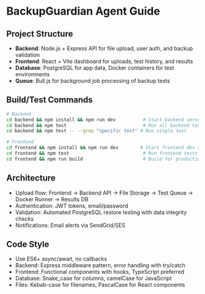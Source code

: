 # BackupGuardian Agent Guide

## Project Structure
- **Backend**: Node.js + Express API for file upload, user auth, and backup validation
- **Frontend**: React + Vite dashboard for uploads, test history, and results
- **Database**: PostgreSQL for app data, Docker containers for test environments
- **Queue**: Bull.js for background job processing of backup tests

## Build/Test Commands
```bash
# Backend
cd backend && npm install && npm run dev          # Start backend server
cd backend && npm test                            # Run all backend tests
cd backend && npm test -- --grep "specific test" # Run single test

# Frontend  
cd frontend && npm install && npm run dev        # Start frontend dev server
cd frontend && npm test                           # Run frontend tests
cd frontend && npm run build                      # Build for production
```

## Architecture
- Upload flow: Frontend → Backend API → File Storage → Test Queue → Docker Runner → Results DB
- Authentication: JWT tokens, email/password
- Validation: Automated PostgreSQL restore testing with data integrity checks
- Notifications: Email alerts via SendGrid/SES

## Code Style
- Use ES6+ async/await, no callbacks
- Backend: Express middleware pattern, error handling with try/catch
- Frontend: Functional components with hooks, TypeScript preferred
- Database: Snake_case for columns, camelCase for JavaScript
- Files: Kebab-case for filenames, PascalCase for React components
